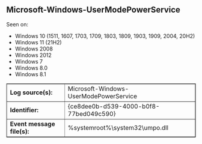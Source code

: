 ## Microsoft-Windows-UserModePowerService

Seen on:
* Windows 10 (1511, 1607, 1703, 1709, 1803, 1809, 1903, 1909, 2004, 20H2)
* Windows 11 (21H2)
* Windows 2008
* Windows 2012
* Windows 7
* Windows 8.0
* Windows 8.1

<table border="1" class="docutils">
  <tbody>
    <tr>
      <td><b>Log source(s):</b></td>
      <td>Microsoft-Windows-UserModePowerService</td>
    </tr>
    <tr>
      <td><b>Identifier:</b></td>
      <td>{ce8dee0b-d539-4000-b0f8-77bed049c590}</td>
    </tr>
    <tr>
      <td><b>Event message file(s):</b></td>
      <td>%systemroot%\system32\umpo.dll</td>
    </tr>
  </tbody>
</table>

&nbsp;

